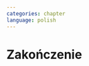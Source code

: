 ```yaml
---
categories: chapter
language: polish
---
```


# Zakończenie
<!-- TODO: Astronauts are overachievers and some astronauts go on to very eclectic things.  One of the most interesting astronauts is Story Musgrave.  He was an active astronaut for over 30 years and holds the distinction of being the only astronaut to fly on all five space shuttles.  While he was an astronaut he obtained 7 graduate degrees – math, computers, chemistry, medicine, physiology, literature, and psychology.  In his spare time he was a trauma surgeon, pilot, and parachutist.  Today he operates a palm farm in Florda, a production company in Australia, and a sculpture company in California.  He is a landscape architect.  He has worked for Disney's Imagineering team as a concept artist.  He teaches design at the Art Center College of Design in Pasadena.  And he's a public speaker with 20 honorary doctorates.


- Three:
    - Communication
    - Teamwork
    - Commitment to excelence
    -- Victor Glover

polecieliśmy w kosmos, tylko po to by docenić to co mamy na ziemi
-->
